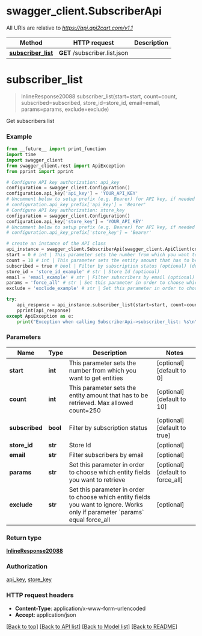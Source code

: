 # swagger_client.SubscriberApi

All URIs are relative to *https://api.api2cart.com/v1.1*

Method | HTTP request | Description
------------- | ------------- | -------------
[**subscriber_list**](SubscriberApi.md#subscriber_list) | **GET** /subscriber.list.json | 


# **subscriber_list**
> InlineResponse20088 subscriber_list(start=start, count=count, subscribed=subscribed, store_id=store_id, email=email, params=params, exclude=exclude)



Get subscribers list

### Example
```python
from __future__ import print_function
import time
import swagger_client
from swagger_client.rest import ApiException
from pprint import pprint

# Configure API key authorization: api_key
configuration = swagger_client.Configuration()
configuration.api_key['api_key'] = 'YOUR_API_KEY'
# Uncomment below to setup prefix (e.g. Bearer) for API key, if needed
# configuration.api_key_prefix['api_key'] = 'Bearer'
# Configure API key authorization: store_key
configuration = swagger_client.Configuration()
configuration.api_key['store_key'] = 'YOUR_API_KEY'
# Uncomment below to setup prefix (e.g. Bearer) for API key, if needed
# configuration.api_key_prefix['store_key'] = 'Bearer'

# create an instance of the API class
api_instance = swagger_client.SubscriberApi(swagger_client.ApiClient(configuration))
start = 0 # int | This parameter sets the number from which you want to get entities (optional) (default to 0)
count = 10 # int | This parameter sets the entity amount that has to be retrieved. Max allowed count=250 (optional) (default to 10)
subscribed = true # bool | Filter by subscription status (optional) (default to true)
store_id = 'store_id_example' # str | Store Id (optional)
email = 'email_example' # str | Filter subscribers by email (optional)
params = 'force_all' # str | Set this parameter in order to choose which entity fields you want to retrieve (optional) (default to force_all)
exclude = 'exclude_example' # str | Set this parameter in order to choose which entity fields you want to ignore. Works only if parameter `params` equal force_all (optional)

try:
    api_response = api_instance.subscriber_list(start=start, count=count, subscribed=subscribed, store_id=store_id, email=email, params=params, exclude=exclude)
    pprint(api_response)
except ApiException as e:
    print("Exception when calling SubscriberApi->subscriber_list: %s\n" % e)
```

### Parameters

Name | Type | Description  | Notes
------------- | ------------- | ------------- | -------------
 **start** | **int**| This parameter sets the number from which you want to get entities | [optional] [default to 0]
 **count** | **int**| This parameter sets the entity amount that has to be retrieved. Max allowed count&#x3D;250 | [optional] [default to 10]
 **subscribed** | **bool**| Filter by subscription status | [optional] [default to true]
 **store_id** | **str**| Store Id | [optional] 
 **email** | **str**| Filter subscribers by email | [optional] 
 **params** | **str**| Set this parameter in order to choose which entity fields you want to retrieve | [optional] [default to force_all]
 **exclude** | **str**| Set this parameter in order to choose which entity fields you want to ignore. Works only if parameter &#x60;params&#x60; equal force_all | [optional] 

### Return type

[**InlineResponse20088**](InlineResponse20088.md)

### Authorization

[api_key](../README.md#api_key), [store_key](../README.md#store_key)

### HTTP request headers

 - **Content-Type**: application/x-www-form-urlencoded
 - **Accept**: application/json

[[Back to top]](#) [[Back to API list]](../README.md#documentation-for-api-endpoints) [[Back to Model list]](../README.md#documentation-for-models) [[Back to README]](../README.md)

